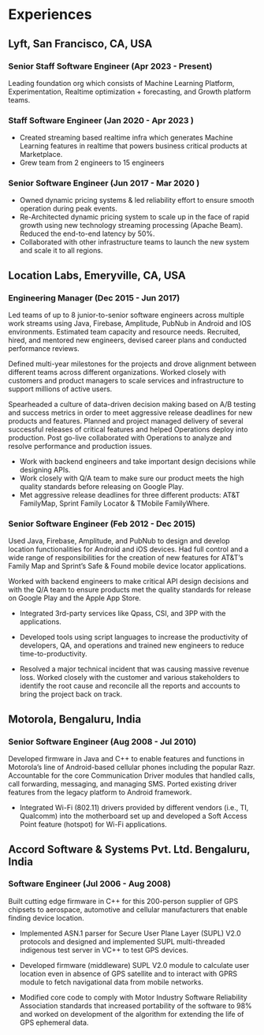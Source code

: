 # Experiences

## Lyft, San Francisco, CA, USA
### Senior Staff Software Engineer (Apr 2023 - Present)
Leading foundation org which consists of Machine Learning Platform, Experimentation, Realtime optimization + forecasting, and Growth platform teams.

### Staff Software Engineer (Jan 2020 - Apr 2023 )
* Created streaming based realtime infra which generates Machine Learning features in realtime that powers business critical products at Marketplace.
* Grew team from 2 engineers to 15 engineers

### Senior Software Engineer (Jun 2017 - Mar 2020 )
* Owned dynamic pricing systems & led reliability effort to ensure smooth operation during peak events.
* Re-Architected dynamic pricing system to scale up in the face of rapid growth using new technology streaming processing (Apache Beam). Reduced the end-to-end latency by 50%.
* Collaborated with other infrastructure teams to launch the new system and scale it to all regions.

## Location Labs, Emeryville, CA, USA
### Engineering Manager (Dec 2015 - Jun 2017)
Led teams of up to 8 junior-to-senior software engineers across multiple work streams using Java, Firebase, Amplitude, PubNub in Android and IOS environments. Estimated team capacity and resource needs. Recruited, hired, and mentored new engineers, devised career plans and conducted performance reviews. 

Defined multi-year milestones for the projects and drove alignment between different teams across different organizations. Worked closely with customers and product managers to scale services and infrastructure to support millions of active users. 

Spearheaded a culture of data-driven decision making based on A/B testing and success metrics in order to meet aggressive release deadlines for new products and features. Planned and project managed delivery of several successful releases of critical features and helped Operations deploy into production. Post go-live collaborated with Operations to analyze and resolve performance and production issues.

* Work with backend engineers and take important design decisions while designing APIs.
* Work closely with Q/A team to make sure our product meets the high quality standards before releasing on Google Play.
* Met aggressive release deadlines for three different products: AT&T FamilyMap, Sprint Family Locator & TMobile FamilyWhere.


### Senior Software Engineer (Feb 2012 - Dec 2015)
Used Java, Firebase, Amplitude, and PubNub to design and develop location functionalities for Android and iOS devices. Had full control and a wide range of responsibilities for the creation of new features for AT&T’s Family Map and Sprint’s Safe & Found mobile device locator applications. 

Worked with backend engineers to make critical API design decisions and with the Q/A team to ensure products met the quality standards for release on Google Play and the Apple App Store. 

* Integrated 3rd-party services like Qpass, CSI, and 3PP with the applications. 

* Developed tools using script languages to increase the productivity of developers, QA, and operations and trained new engineers to reduce time-to-productivity.

* Resolved a major technical incident that was causing massive revenue loss. Worked closely with the customer and various stakeholders to identify the root cause and reconcile all the reports and accounts to bring the project back on track.

## Motorola, Bengaluru, India
### Senior Software Engineer (Aug 2008 - Jul 2010)
Developed firmware in Java and C++ to enable features and functions in Motorola’s line of Android-based cellular phones including the popular Razr. Accountable for the core Communication Driver modules that handled calls, call forwarding, messaging, and managing SMS. Ported existing driver features from the legacy platform to Android framework.

* Integrated Wi-Fi (802.11) drivers provided by different vendors (i.e., TI, Qualcomm) into the motherboard set up and developed a Soft Access Point feature (hotspot) for Wi-Fi applications.

## Accord Software & Systems Pvt. Ltd. Bengaluru, India
### Software Engineer (Jul 2006 - Aug 2008)
Built cutting edge firmware in C++ for this 200-person supplier of GPS chipsets to aerospace, automotive and cellular manufacturers that enable finding device location. 
 
* Implemented ASN.1 parser for Secure User Plane Layer (SUPL) V2.0 protocols and designed and implemented SUPL multi-threaded indigenous test server in VC++ to test GPS devices.

* Developed firmware (middleware) SUPL V2.0 module to calculate user location even in absence of GPS satellite and to interact with GPRS module to fetch navigational data from mobile networks. 

* Modified core code to comply with Motor Industry Software Reliability Association standards that increased portability of the software to 98% and worked on development of the algorithm for extending the life of GPS ephemeral data.
